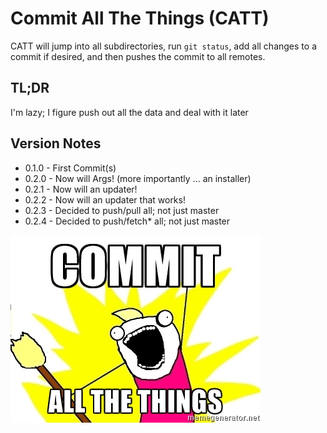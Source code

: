 Commit All The Things (CATT)
============================
CATT will jump into all subdirectories, run `git status`, add all changes to a commit if desired, and then pushes the commit to all remotes.

TL;DR
------
I'm lazy; I figure push out all the data and deal with it later

Version Notes
-------------
- 0.1.0 - First Commit(s)
- 0.2.0 - Now will Args! (more importantly ... an installer)
- 0.2.1 - Now will an updater!
- 0.2.2 - Now will an updater that works!
- 0.2.3 - Decided to push/pull all; not just master
- 0.2.4 - Decided to push/fetch* all; not just master

![You know you want to ...](CATT.jpg)
